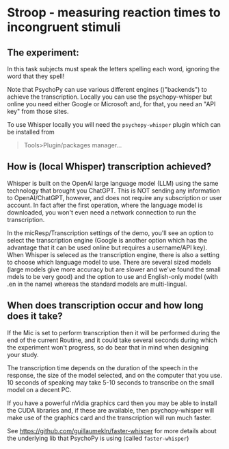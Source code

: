 # Stroop - measuring reaction times to incongruent stimuli

## The experiment: 
    
In this task subjects must speak the letters spelling each word, ignoring the word 
that they spell!

Note that PsychoPy can use various different engines ()"backends") to achieve the transcription. Locally you can use the psychopy-whisper but online you need either Google or Microsoft and, for that, you need an "API key" from those sites.

To use Whisper locally you will need the `psychopy-whisper` plugin which can be installed from
   >Tools>Plugin/packages manager...

## How is (local Whisper) transcription achieved?

Whisper is built on the OpenAI large language model (LLM) using the same technology that brought you ChatGPT. This is NOT sending any information to OpenAI/ChatGPT, however, and does not require any subscription or user account. In fact after the first operation, where the language model is downloaded, you won't even need a network connection to run the transcription.

In the micResp/Transcription settings of the demo, you'll see an option to select the transcription engine (Google is another option which has the advantage that it can be used online but requires a username/API key). When Whisper is seleced as the transcription engine, there is also a setting to choose which language model to use. There are several sized models (large models give more accuracy but are slower and we've found the small mdels to be very good) and the option to use and English-only model (with .en in the name) whereas the standard models are multi-lingual.

## When does transcription occur and how long does it take?

If the Mic is set to perform transcription then it will be performed during the end of the current Routine, and it could take several seconds during which the experiment won't progress, so do bear that in mind when designing your study.

The transcription time depends on the duration of the speech in the response, the size of the model selected, and on the computer that you use. 10 seconds of speaking may take 5-10 seconds to transcribe on the small model on a decent PC.

If you have a powerful nVidia graphics card then you may be able to install the CUDA libraries and, if these are available, then psychopy-whisper will make use of the graphics card and the transcription will run much faster.

See https://github.com/guillaumekln/faster-whisper for more details about the underlying lib that PsychoPy is using (called `faster-whisper`)
